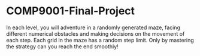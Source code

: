 # COMP9001-Final-Project
In each level, you will adventure in a randomly generated maze, facing different numerical obstacles and making decisions on the movement of each step. Each grid in the maze has a random step limit. Only by mastering the strategy can you reach the end smoothly!
